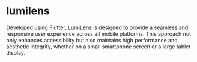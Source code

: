 # lumilens
Developed using Flutter, LumiLens is designed to provide a seamless and responsive user experience across all mobile platforms. This approach not only enhances accessibility but also maintains high performance and aesthetic integrity, whether on a small smartphone screen or a large tablet display.
